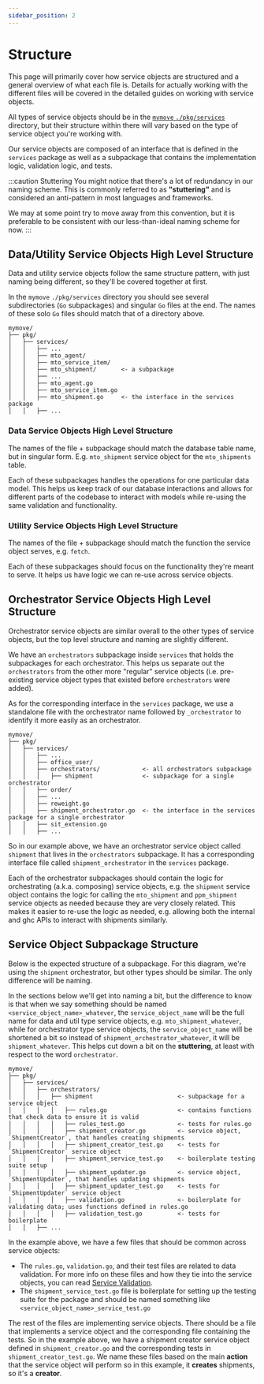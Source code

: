 ```yaml
---
sidebar_position: 2
---
```

# Structure

This page will primarily cover how service objects are structured and a general overview of what each file is. 
Details for actually working with the different files will be covered in the detailed guides on working with service 
objects.

All types of service objects should be in the
[`mymove` `./pkg/services`](https://github.com/transcom/mymove/tree/master/pkg/services) directory, but their 
structure within there will vary based on the type of service object you're working with.

Our service objects are composed of an interface that is defined in the `services` package as well as a subpackage 
that contains the implementation logic, validation logic, and tests.

:::caution Stuttering
You might notice that there's a lot of redundancy in our naming scheme. This is commonly referred to as 
**"stuttering"** and is considered an anti-pattern in most languages and frameworks.

We may at some point try to move away from this convention, but it is preferable to be consistent with our 
less-than-ideal naming scheme for now.
:::

## Data/Utility Service Objects High Level Structure

Data and utility service objects follow the same structure pattern, with just naming being different, so they'll be 
covered together at first.

In the `mymove` `./pkg/services` directory you should see several subdirectories (`Go` subpackages) and singular 
`Go` files at the end. The names of these solo `Go` files should match that of a directory above.

```text {7,11}
mymove/
├── pkg/
│   ├── services/
│   │   ├── ...
│   │   ├── mto_agent/
│   │   ├── mto_service_item/
│   │   ├── mto_shipment/       <- a subpackage
│   │   ├── ...
│   │   ├── mto_agent.go
│   │   ├── mto_service_item.go
│   │   ├── mto_shipment.go     <- the interface in the services package
│   │   ├── ...
```

### Data Service Objects High Level Structure

The names of the file + subpackage should match the database table name, but in singular form. E.g. `mto_shipment` 
service object for the `mto_shipments` table.

Each of these subpackages handles the operations for one particular data model. This helps us keep track of our
database interactions and allows for different parts of the codebase to interact with models while re-using the same 
validation and functionality.

### Utility Service Objects High Level Structure

The names of the file + subpackage should match the function the service object serves, e.g. `fetch`.

Each of these subpackages should focus on the functionality they're meant to serve. It helps us have logic we can 
re-use across service objects.

## Orchestrator Service Objects High Level Structure

Orchestrator service objects are similar overall to the other types of service objects, but the top level structure 
and naming are slightly different. 

We have an `orchestrators` subpackage inside `services` that holds the subpackages for each orchestrator. This helps 
us separate out the `orchestrators` from the other more "regular" service objects (i.e. pre-existing service object 
types that existed before `orchestrators` were added). 

As for the corresponding interface in the `services` package, we use a standalone file with the orchestrator name 
followed by `_orchestrator` to identify it more easily as an orchestrator.

```text {6,7,11}
mymove/
├── pkg/
│   ├── services/
│   │   ├── ...
│   │   ├── office_user/
│   │   ├── orchestrators/            <- all orchestrators subpackage
│   │   │   ├── shipment              <- subpackage for a single orchestrator
│   │   ├── order/
│   │   ├── ...
│   │   ├── reweight.go
│   │   ├── shipment_orchestrator.go  <- the interface in the services package for a single orchestrator
│   │   ├── sit_extension.go
│   │   ├── ...
```

So in our example above, we have an orchestrator service object called `shipment` that lives in the `orchestrators` 
subpackage. It has a corresponding interface file called `shipment_orchestrator` in the `services` package.

Each of the orchestrator subpackages should contain the logic for orchestrating (a.k.a. composing) service objects, 
e.g. the `shipment` service object contains the logic for calling the `mto_shipment` and `ppm_shipment` service 
objects as needed because they are very closely related. This makes it easier to re-use the logic as needed, e.g. 
allowing both the internal and ghc APIs to interact with shipments similarly.  

## Service Object Subpackage Structure

Below is the expected structure of a subpackage. For this diagram, we're using the `shipment` orchestrator, but other 
types should be similar. The only difference will be naming. 

In the sections below we'll get into naming a bit, but the difference to know is that when we say something should be 
named `<service_object_name>_whatever`, the `service_object_name` will be the full name for data and util type service
objects, e.g. `mto_shipment_whatever`, while for orchestrator type service objects, the `service_object_name` will 
be shortened a bit so instead of `shipment_orchestrator_whatever`, it will be `shipment_whatever`. This helps cut 
down a bit on the **stuttering**, at least with respect to the word `orchestrator`.

```text
mymove/
├── pkg/
│   ├── services/
│   │   ├── orchestrators/
│   │   │   ├── shipment                        <- subpackage for a service object
│   │   │   │   ├── rules.go                    <- contains functions that check data to ensure it is valid
│   │   │   │   ├── rules_test.go               <- tests for rules.go
│   │   │   │   ├── shipment_creator.go         <- service object, `ShipmentCreator`, that handles creating shipments
│   │   │   │   ├── shipment_creator_test.go    <- tests for `ShipmentCreator` service object
│   │   │   │   ├── shipment_service_test.go    <- boilerplate testing suite setup
│   │   │   │   ├── shipment_updater.go         <- service object, `ShipmentUpdater`, that handles updating shipments
│   │   │   │   ├── shipment_updater_test.go    <- tests for `ShipmentUpdater` service object
│   │   │   │   ├── validation.go               <- boilerplate for validating data; uses functions defined in rules.go
│   │   │   │   ├── validation_test.go          <- tests for boilerplate
│   │   ├── ...
```

In the example above, we have a few files that should be common across service objects:

* The `rules.go`, `validation.go`, and their test files are related to data validation. For more info on these files 
  and how they tie into the service objects, you can read [Service Validation](/docs/backend/guides/service-objects/validation).
* The `shipment_service_test.go` file is boilerplate for setting up the testing suite for the package and should be 
  named something like `<service_object_name>_service_test.go`

The rest of the files are implementing service objects. There should be a file that implements a service object and 
the corresponding file containing the tests. So in the example above, we have a shipment creator service object 
defined in `shipment_creator.go` and the corresponding tests in `shipment_creator_test.go`. We name these files 
based on the main **action** that the service object will perform so in this example, it **creates** shipments, so 
it's a **creator**.
